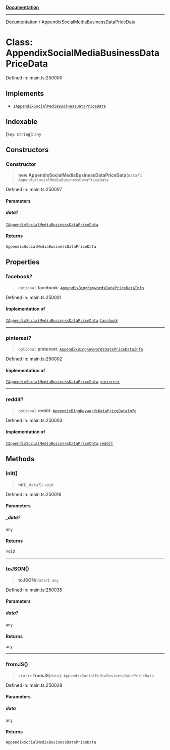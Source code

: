 [**Documentation**](../README.md)

***

[Documentation](../README.md) / AppendixSocialMediaBusinessDataPriceData

# Class: AppendixSocialMediaBusinessDataPriceData

Defined in: main.ts:250000

## Implements

- [`IAppendixSocialMediaBusinessDataPriceData`](../interfaces/IAppendixSocialMediaBusinessDataPriceData.md)

## Indexable

\[`key`: `string`\]: `any`

## Constructors

### Constructor

> **new AppendixSocialMediaBusinessDataPriceData**(`data?`): `AppendixSocialMediaBusinessDataPriceData`

Defined in: main.ts:250007

#### Parameters

##### data?

[`IAppendixSocialMediaBusinessDataPriceData`](../interfaces/IAppendixSocialMediaBusinessDataPriceData.md)

#### Returns

`AppendixSocialMediaBusinessDataPriceData`

## Properties

### facebook?

> `optional` **facebook**: [`AppendixBingKeywordsDataPriceDataInfo`](AppendixBingKeywordsDataPriceDataInfo.md)

Defined in: main.ts:250001

#### Implementation of

[`IAppendixSocialMediaBusinessDataPriceData`](../interfaces/IAppendixSocialMediaBusinessDataPriceData.md).[`facebook`](../interfaces/IAppendixSocialMediaBusinessDataPriceData.md#facebook)

***

### pinterest?

> `optional` **pinterest**: [`AppendixBingKeywordsDataPriceDataInfo`](AppendixBingKeywordsDataPriceDataInfo.md)

Defined in: main.ts:250002

#### Implementation of

[`IAppendixSocialMediaBusinessDataPriceData`](../interfaces/IAppendixSocialMediaBusinessDataPriceData.md).[`pinterest`](../interfaces/IAppendixSocialMediaBusinessDataPriceData.md#pinterest)

***

### reddit?

> `optional` **reddit**: [`AppendixBingKeywordsDataPriceDataInfo`](AppendixBingKeywordsDataPriceDataInfo.md)

Defined in: main.ts:250003

#### Implementation of

[`IAppendixSocialMediaBusinessDataPriceData`](../interfaces/IAppendixSocialMediaBusinessDataPriceData.md).[`reddit`](../interfaces/IAppendixSocialMediaBusinessDataPriceData.md#reddit)

## Methods

### init()

> **init**(`_data?`): `void`

Defined in: main.ts:250016

#### Parameters

##### \_data?

`any`

#### Returns

`void`

***

### toJSON()

> **toJSON**(`data?`): `any`

Defined in: main.ts:250035

#### Parameters

##### data?

`any`

#### Returns

`any`

***

### fromJS()

> `static` **fromJS**(`data`): `AppendixSocialMediaBusinessDataPriceData`

Defined in: main.ts:250028

#### Parameters

##### data

`any`

#### Returns

`AppendixSocialMediaBusinessDataPriceData`
